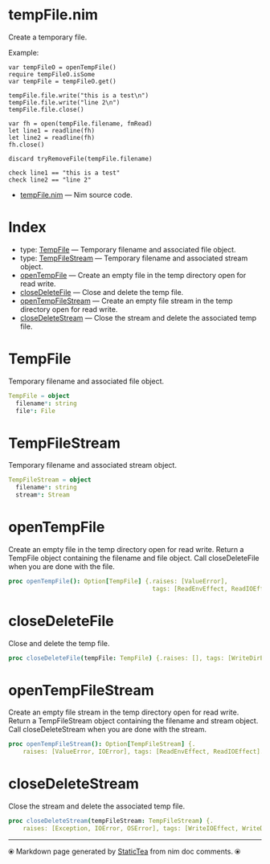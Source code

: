 # tempFile.nim

Create a temporary file.

Example:
~~~
var tempFileO = openTempFile()
require tempFileO.isSome
var tempFile = tempFileO.get()

tempFile.file.write("this is a test\n")
tempFile.file.write("line 2\n")
tempFile.file.close()

var fh = open(tempFile.filename, fmRead)
let line1 = readline(fh)
let line2 = readline(fh)
fh.close()

discard tryRemoveFile(tempFile.filename)

check line1 == "this is a test"
check line2 == "line 2"
~~~

* [tempFile.nim](../src/tempFile.nim) &mdash; Nim source code.
# Index

* type: [TempFile](#tempfile) &mdash; Temporary filename and associated file object.
* type: [TempFileStream](#tempfilestream) &mdash; Temporary filename and associated stream object.
* [openTempFile](#opentempfile) &mdash; Create an empty file in the temp directory open for read write.
* [closeDeleteFile](#closedeletefile) &mdash; Close and delete the temp file.
* [openTempFileStream](#opentempfilestream) &mdash; Create an empty file stream in the temp directory open for read write.
* [closeDeleteStream](#closedeletestream) &mdash; Close the stream and delete the associated temp file.

# TempFile

Temporary filename and associated file object.

~~~nim
TempFile = object
  filename*: string
  file*: File
~~~

# TempFileStream

Temporary filename and associated stream object.

~~~nim
TempFileStream = object
  filename*: string
  stream*: Stream
~~~

# openTempFile

Create an empty file in the temp directory open for read write. Return a TempFile object containing the filename and file object.  Call closeDeleteFile when you are done with the file.

~~~nim
proc openTempFile(): Option[TempFile] {.raises: [ValueError],
                                        tags: [ReadEnvEffect, ReadIOEffect].}
~~~

# closeDeleteFile

Close and delete the temp file.

~~~nim
proc closeDeleteFile(tempFile: TempFile) {.raises: [], tags: [WriteDirEffect].}
~~~

# openTempFileStream

Create an empty file stream in the temp directory open for read write. Return a TempFileStream object containing the filename and stream object.  Call closeDeleteStream when you are done with the stream.

~~~nim
proc openTempFileStream(): Option[TempFileStream] {.
    raises: [ValueError, IOError], tags: [ReadEnvEffect, ReadIOEffect].}
~~~

# closeDeleteStream

Close the stream and delete the associated temp file.

~~~nim
proc closeDeleteStream(tempFileStream: TempFileStream) {.
    raises: [Exception, IOError, OSError], tags: [WriteIOEffect, WriteDirEffect].}
~~~


---
⦿ Markdown page generated by [StaticTea](https://github.com/flenniken/statictea/) from nim doc comments. ⦿

